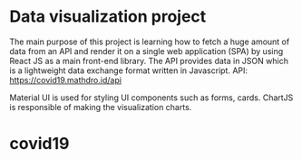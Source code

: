 # Data visualization project

The main purpose of this project is learning how to fetch a huge amount of data from an API and
render it on a single web application (SPA) by using React JS as a main front-end library.
The API provides data in JSON which is a lightweight data exchange format written in Javascript.
API: https://covid19.mathdro.id/api

Material UI is used for styling UI components such as forms, cards.
ChartJS is responsible of making the visualization charts.
# covid19
